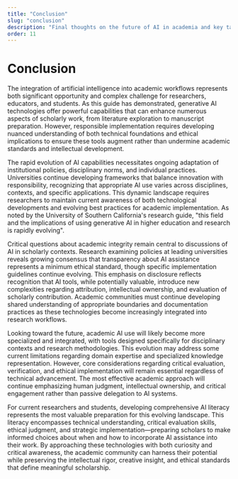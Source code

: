 ```yaml
---
title: "Conclusion"
slug: "conclusion"
description: "Final thoughts on the future of AI in academia and key takeaways for researchers and students"
order: 11
---
```


# Conclusion

The integration of artificial intelligence into academic workflows represents both significant opportunity and complex challenge for researchers, educators, and students. As this guide has demonstrated, generative AI technologies offer powerful capabilities that can enhance numerous aspects of scholarly work, from literature exploration to manuscript preparation. However, responsible implementation requires developing nuanced understanding of both technical foundations and ethical implications to ensure these tools augment rather than undermine academic standards and intellectual development.

The rapid evolution of AI capabilities necessitates ongoing adaptation of institutional policies, disciplinary norms, and individual practices. Universities continue developing frameworks that balance innovation with responsibility, recognizing that appropriate AI use varies across disciplines, contexts, and specific applications. This dynamic landscape requires researchers to maintain current awareness of both technological developments and evolving best practices for academic implementation. As noted by the University of Southern California's research guide, "this field and the implications of using generative AI in higher education and research is rapidly evolving".

Critical questions about academic integrity remain central to discussions of AI in scholarly contexts. Research examining policies at leading universities reveals growing consensus that transparency about AI assistance represents a minimum ethical standard, though specific implementation guidelines continue evolving. This emphasis on disclosure reflects recognition that AI tools, while potentially valuable, introduce new complexities regarding attribution, intellectual ownership, and evaluation of scholarly contribution. Academic communities must continue developing shared understanding of appropriate boundaries and documentation practices as these technologies become increasingly integrated into research workflows.

Looking toward the future, academic AI use will likely become more specialized and integrated, with tools designed specifically for disciplinary contexts and research methodologies. This evolution may address some current limitations regarding domain expertise and specialized knowledge representation. However, core considerations regarding critical evaluation, verification, and ethical implementation will remain essential regardless of technical advancement. The most effective academic approach will continue emphasizing human judgment, intellectual ownership, and critical engagement rather than passive delegation to AI systems.

For current researchers and students, developing comprehensive AI literacy represents the most valuable preparation for this evolving landscape. This literacy encompasses technical understanding, critical evaluation skills, ethical judgment, and strategic implementation—preparing scholars to make informed choices about when and how to incorporate AI assistance into their work. By approaching these technologies with both curiosity and critical awareness, the academic community can harness their potential while preserving the intellectual rigor, creative insight, and ethical standards that define meaningful scholarship. 